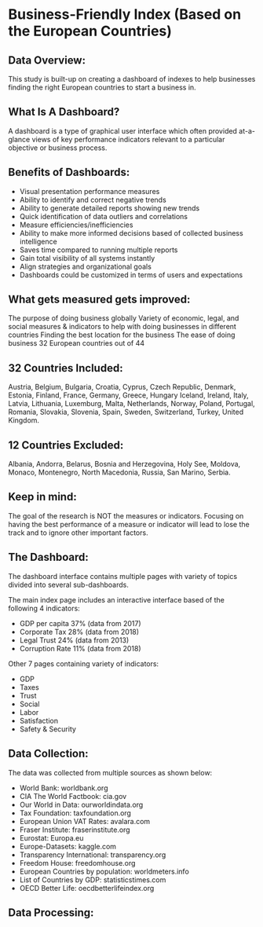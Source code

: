 # Business-Friendly Index (Based on the European Countries)

## Data Overview: 


This study is built-up on creating a dashboard of indexes to help businesses finding the right European countries to start a business in.

## What Is A Dashboard?
A dashboard is a type of graphical user interface which often provided at-a-glance views of key performance indicators relevant to a particular objective or business process.

## Benefits of Dashboards:
-	Visual presentation performance measures
-	Ability to identify and correct negative trends
-	Ability to generate detailed reports showing new trends
-	Quick identification of data outliers and correlations
-	Measure efficiencies/inefficiencies 
-	Ability to make more informed decisions based of collected business intelligence 
-	Saves time compared to running multiple reports
-	Gain total visibility of all systems instantly
-	Align strategies and organizational goals
-	Dashboards could be customized in terms of users and expectations

## What gets measured gets improved:
The purpose of doing business globally
Variety of economic, legal, and social measures & indicators to help with doing businesses in different countries
Finding the best location for the business
The ease of doing business
32 European countries out of 44

## 32 Countries Included:
Austria, Belgium, Bulgaria, Croatia, Cyprus, Czech Republic, Denmark, Estonia, Finland, France, Germany, Greece, Hungary Iceland, Ireland, Italy, Latvia, Lithuania, Luxemburg, Malta, Netherlands, Norway, Poland, Portugal, Romania, Slovakia, Slovenia, Spain, Sweden, Switzerland, Turkey, United Kingdom.

## 12 Countries Excluded:
Albania, Andorra, Belarus, Bosnia and Herzegovina, Holy See, Moldova, Monaco, Montenegro, North Macedonia, Russia, San Marino, Serbia.

## Keep in mind:
The goal of the research is NOT the measures or indicators.
Focusing on having the best performance of a measure or indicator will lead to lose the track and to ignore other important factors.

## The Dashboard:
The dashboard interface contains multiple pages with variety of topics divided into several sub-dashboards.

The main index page includes an interactive interface based of the following 4 indicators:

-	GDP per capita 37% (data from 2017)
-	Corporate Tax 28% (data from 2018)
-	Legal Trust 24% (data from 2013)
-	Corruption Rate 11% (data from 2018)

Other 7 pages containing variety of indicators:

-	GDP
-	Taxes
-	Trust
-	Social
-	Labor
-	Satisfaction
-	Safety & Security

## Data Collection:
The data was collected from multiple sources as shown below:

-	World Bank: worldbank.org
-	CIA The World Factbook: cia.gov
-	Our World in Data: ourworldindata.org
-	Tax Foundation: taxfoundation.org
-	European Union VAT Rates: avalara.com
-	Fraser Institute: fraserinstitute.org
-	Eurostat: Europa.eu
-	Europe-Datasets: kaggle.com
-	Transparency International: transparency.org
-	Freedom House: freedomhouse.org
-	European Countries by population: worldmeters.info
-	List of Countries by GDP: statisticstimes.com
-	OECD Better Life: oecdbetterlifeindex.org

## Data Processing:
